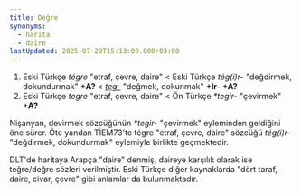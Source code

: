 ```yaml
---
title: Değre
synonyms:
  - harita
  - daire
lastUpdated: 2025-07-29T15:13:00.000+03:00
---
```

1. Eski Türkçe _tégre_ "etraf, çevre, daire" < Eski Türkçe _tég(i)r-_ "değdirmek, dokundurmak" **+A?** < _[tẹg-](/pt/tẹg-)_ "değmek, dokunmak" **+Ir-** **+A?**
2. Eski Türkçe _tegre_ "etraf, çevre, daire" < Ön Türkçe _\*tegir-_ "çevirmek" **+A?**

Nişanyan, devirmek sözcüğünün _\*tegir-_ "çevirmek" eyleminden geldiğini öne sürer. Öte yandan TİEM73'te tégre "etraf, çevre, daire" sözcüğü _tég(i)r-_ "değdirmek, dokundurmak" eylemiyle birlikte geçmektedir.

DLT'de haritaya Arapça "daire" denmiş, daireye karşılık olarak ise teğre/değre sözleri verilmiştir. Eski Türkçe diğer kaynaklarda "dört taraf, daire, civar, çevre" gibi anlamlar da bulunmaktadır.
